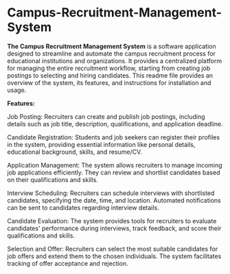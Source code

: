 # Campus-Recruitment-Management-System

**The Campus Recruitment Management System** is a software application designed to streamline and automate the campus recruitment process for educational institutions and organizations. It provides a centralized platform for managing the entire recruitment workflow, starting from creating job postings to selecting and hiring candidates. This readme file provides an overview of the system, its features, and instructions for installation and usage.

**Features:**

Job Posting: Recruiters can create and publish job postings, including details such as job title, description, qualifications, and application deadline.

Candidate Registration: Students and job seekers can register their profiles in the system, providing essential information like personal details, educational background, skills, and resume/CV.

Application Management: The system allows recruiters to manage incoming job applications efficiently. They can review and shortlist candidates based on their qualifications and skills.

Interview Scheduling: Recruiters can schedule interviews with shortlisted candidates, specifying the date, time, and location. Automated notifications can be sent to candidates regarding interview details.

Candidate Evaluation: The system provides tools for recruiters to evaluate candidates' performance during interviews, track feedback, and score their qualifications and skills.

Selection and Offer: Recruiters can select the most suitable candidates for job offers and extend them to the chosen individuals. The system facilitates tracking of offer acceptance and rejection.


